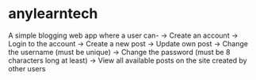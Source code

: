# anylearntech
A simple blogging web app where a user can-
 -> Create an account 
 -> Login to the account
 -> Create a new post
 -> Update own post
 -> Change the username (must be unique)
 -> Change the password (must be 8 characters long at least)
 -> View all available posts on the site created by other users



